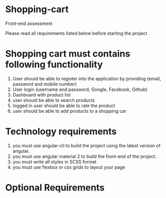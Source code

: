 # Shopping-cart
Front-end assessment

Please read all requirements listed below before starting the project

# Shopping cart must contains following functionality

1. User should be able to register into the application by providing (email, password and mobile number)
2. User login (username and password, Google, Facebook, Github)
2. Dashboard with product list
3. user should be able to search products
4. logged in user should be able to rate the product
5. user should be able to add products to a shopping car

# Technology requirements

1. you must use angular-cli to build the project using the latest version of angular.
2. you must use angular material 2 to build the front-end of the project.
3. you must write all styles in SCSS format
4. you must use flexbox or css grids to layout your page

# Optional Requirements

